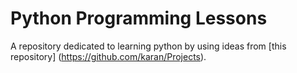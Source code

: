 # Python Programming Lessons
A repository dedicated to learning python by using ideas from [this repository] (https://github.com/karan/Projects).


